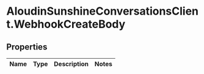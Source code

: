 # AloudinSunshineConversationsClient.WebhookCreateBody

## Properties

Name | Type | Description | Notes
------------ | ------------- | ------------- | -------------


